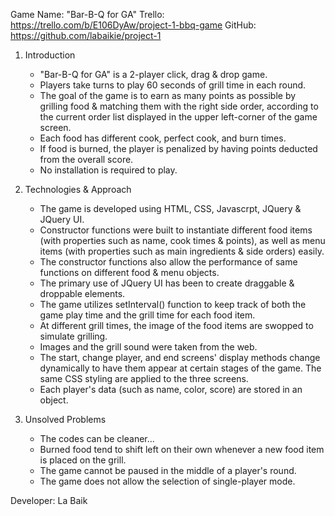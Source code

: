 
Game Name: "Bar-B-Q for GA"
Trello: https://trello.com/b/E106DyAw/project-1-bbq-game
GitHub: https://github.com/labaikie/project-1



1. Introduction
    - "Bar-B-Q for GA" is a 2-player click, drag & drop game.
    - Players take turns to play 60 seconds of grill time in each round.
    - The goal of the game is to earn as many points as possible by grilling food & matching them with the right side order, according to the current order list displayed in the upper left-corner of the game screen.
    - Each food has different cook, perfect cook, and burn times.
    - If food is burned, the player is penalized by having points deducted from the overall score.
    - No installation is required to play.

2. Technologies & Approach
    - The game is developed using HTML, CSS, Javascrpt, JQuery & JQuery UI.
    - Constructor functions were built to instantiate different food items (with properties such as name, cook times & points), as well as menu items (with properties such as main ingredients & side orders) easily.
    - The constructor functions also allow the performance of same functions on different food & menu objects.
    - The primary use of JQuery UI has been to create draggable & droppable elements.
    - The game utilizes setInterval() function to keep track of both the game play time and the grill time for each food item.
    - At different grill times, the image of the food items are swopped to simulate grilling.
    - Images and the grill sound were taken from the web.
    - The start, change player, and end screens' display methods change dynamically to have them appear at certain stages of the game. The same CSS styling are applied to the three screens.
    - Each player's data (such as name, color, score) are stored in an object.

3. Unsolved Problems
    - The codes can be cleaner...
    - Burned food tend to shift left on their own whenever a new food item is placed on the grill.
    - The game cannot be paused in the middle of a player's round.
    - The game does not allow the selection of single-player mode.




Developer: La Baik
